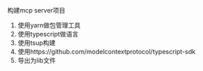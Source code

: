 构建mcp server项目
1. 使用yarn做包管理工具
2. 使用typescript做语言
3. 使用tsup构建
3. 使用https://github.com/modelcontextprotocol/typescript-sdk
4. 导出为lib文件